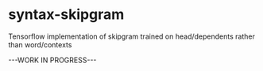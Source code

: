 # syntax-skipgram
Tensorflow implementation of skipgram trained on head/dependents rather than word/contexts

---WORK IN PROGRESS---
